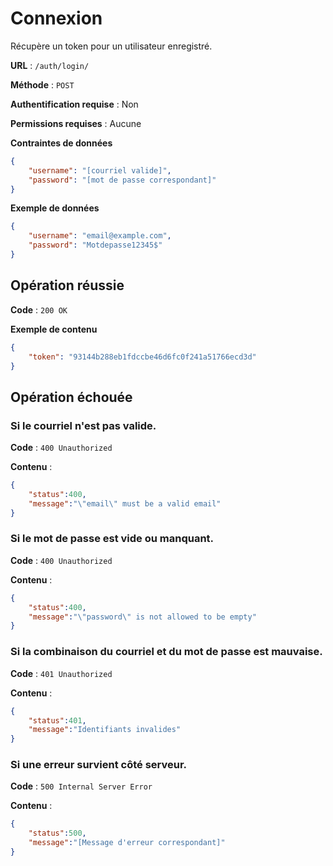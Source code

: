 # Connexion

Récupère un token pour un utilisateur enregistré.

**URL** : `/auth/login/`

**Méthode** : `POST`

**Authentification requise** : Non

**Permissions requises** : Aucune

**Contraintes de données**

```json
{
    "username": "[courriel valide]",
    "password": "[mot de passe correspondant]"
}
```

**Exemple de données**

```json
{
    "username": "email@example.com",
    "password": "Motdepasse12345$"
}
```

## Opération réussie

**Code** : `200 OK`

**Exemple de contenu**

```json
{
    "token": "93144b288eb1fdccbe46d6fc0f241a51766ecd3d"
}
```

## Opération échouée

### Si le courriel n'est pas valide.

**Code** : `400 Unauthorized`

**Contenu** :

```json
{
    "status":400,
    "message":"\"email\" must be a valid email"
}
```

### Si le mot de passe est vide ou manquant.

**Code** : `400 Unauthorized`

**Contenu** :

```json
{
    "status":400,
    "message":"\"password\" is not allowed to be empty"
}
```

### Si la combinaison du courriel et du mot de passe est mauvaise.

**Code** : `401 Unauthorized`

**Contenu** :

```json
{
    "status":401,
    "message":"Identifiants invalides"
}
```
### Si une erreur survient côté serveur.

**Code** : `500 Internal Server Error`

**Contenu** :

```json
{
    "status":500,
    "message":"[Message d'erreur correspondant]"
}
```
